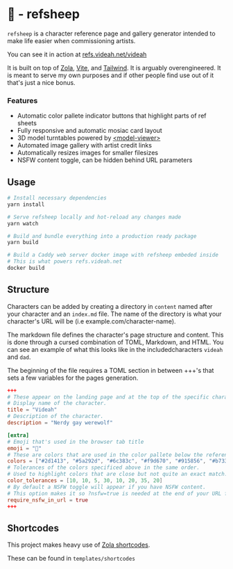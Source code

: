 # 🐑 - refsheep

`refsheep` is a character reference page and gallery generator intended to make life easier when commissioning artists.

You can see it in action at [refs.videah.net/videah](https://refs.videah.net/videah/)

It is built on top of [Zola](https://www.getzola.org), [Vite](https://vitejs.dev), and [Tailwind](https://tailwindcss.com).
It is arguably overengineered. It is meant to serve my own purposes and if other people find use out of it that's just a nice bonus.

### Features
- Automatic color pallete indicator buttons that highlight parts of ref sheets
- Fully responsive and automatic mosiac card layout
- 3D model turntables powered by [\<model-viewer\>](https://modelviewer.dev)
- Automated image gallery with artist credit links
- Automatically resizes images for smaller filesizes
- NSFW content toggle, can be hidden behind URL parameters

## Usage

```bash
# Install necessary dependencies
yarn install

# Serve refsheep locally and hot-reload any changes made
yarn watch

# Build and bundle everything into a production ready package
yarn build

# Build a Caddy web server docker image with refsheep embeded inside
# This is what powers refs.videah.net
docker build
```

## Structure

Characters can be added by creating a directory in `content` named after your character and an `index.md` file.
The name of the directory is what your character's URL will be (i.e example.com/character-name).

The markdown file defines the character's page structure and content. This is done through a cursed combination of TOML, Markdown, and HTML.
You can see an example of what this looks like in the includedcharacters `videah` and `dad`.

The beginning of the file requires a TOML section in between +++'s that sets a few variables for the pages generation.

```toml
+++
# These appear on the landing page and at the top of the specific characters page
# Display name of the character.
title = "Videah"
# Description of the character.
description = "Nerdy gay werewolf"

[extra]
# Emoji that's used in the browser tab title
emoji = "🐺"
# These are colors that are used in the color pallete below the reference sheet.
colors = ["#2d1413", "#5a292d", "#6c383c", "#f9d670", "#915856", "#b73341", "#6baac5", "#f6cfc9"]
# Tolerances of the colors specificed above in the same order.
# Used to highlight colors that are close but not quite an exact match.
color_tolerances = [10, 10, 5, 30, 10, 20, 35, 20]
# By default a NSFW toggle will appear if you have NSFW content.
# This option makes it so ?nsfw=true is needed at the end of your URL for that to appear.
require_nsfw_in_url = true
+++
```

## Shortcodes

This project makes heavy use of [Zola shortcodes](https://www.getzola.org/documentation/content/shortcodes).

These can be found in `templates/shortcodes`
